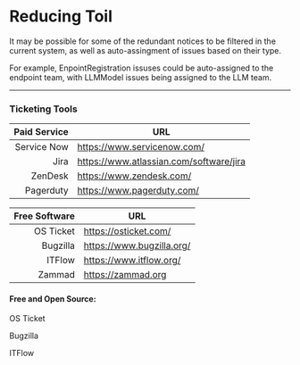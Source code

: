 # Reducing Toil

It may be possible for some of the redundant notices to be filtered in the current system, as well as auto-assingment of issues based on their type. 

For example, EnpointRegistration issuses could be auto-assigned to the endpoint team, with LLMModel issues being assigned to the LLM team.

----

### Ticketing Tools

| Paid Service | URL |
|-----:|---------------|
|Service Now|https://www.servicenow.com/|
|Jira|https://www.atlassian.com/software/jira|
|ZenDesk|https://www.zendesk.com/|
|Pagerduty|https://www.pagerduty.com/|


| Free Software | URL |
|-----:|---------------|
|OS Ticket|https://osticket.com/|
|Bugzilla|https://www.bugzilla.org/|
|ITFlow|https://www.itflow.org/|
|Zammad|https://zammad.org|


#### Free and Open Source:

OS Ticket

Bugzilla

ITFlow
